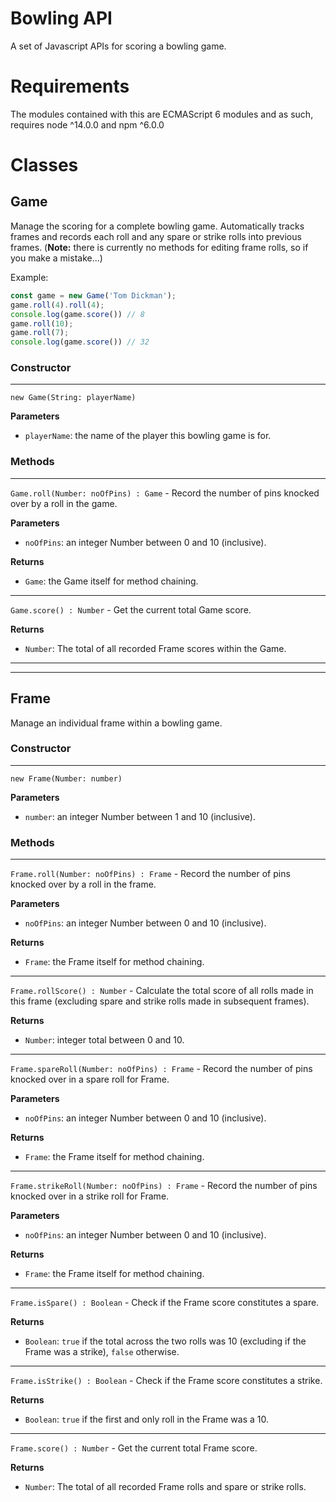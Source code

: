 # Bowling API

A set of Javascript APIs for scoring a bowling game.

# Requirements

The modules contained with this are ECMAScript 6 modules and as such, requires node ^14.0.0 and npm ^6.0.0

# Classes

## Game

Manage the scoring for a complete bowling game.
Automatically tracks frames and records each roll and any spare or strike rolls into previous frames.
(__Note:__ there is currently no methods for editing frame rolls, so if you make a mistake...)

Example:

```js
const game = new Game('Tom Dickman');
game.roll(4).roll(4);
console.log(game.score()) // 8
game.roll(10);
game.roll(7);
console.log(game.score()) // 32
```

### Constructor
---
`new Game(String: playerName)`

__Parameters__
- `playerName`: the name of the player this bowling game is for.

### Methods
---
`Game.roll(Number: noOfPins) : Game` - Record the number of pins knocked over by a roll in the game.

__Parameters__
- `noOfPins`: an integer Number between 0 and 10 (inclusive).

__Returns__
- `Game`: the Game itself for method chaining.
---
`Game.score() : Number` - Get the current total Game score.

__Returns__
- `Number`: The total of all recorded Frame scores within the Game.
---
---
## Frame

Manage an individual frame within a bowling game.

### Constructor
---
`new Frame(Number: number)`

__Parameters__
- `number`: an integer Number between 1 and 10 (inclusive).

### Methods
---
`Frame.roll(Number: noOfPins) : Frame` - Record the number of pins knocked over by a roll in the frame.

__Parameters__
- `noOfPins`: an integer Number between 0 and 10 (inclusive).

__Returns__
- `Frame`: the Frame itself for method chaining.
---
`Frame.rollScore() : Number` - Calculate the total score of all rolls made in this frame (excluding spare and strike rolls made in subsequent frames).

__Returns__
- `Number`: integer total between 0 and 10.
---
`Frame.spareRoll(Number: noOfPins) : Frame` - Record the number of pins knocked over in a spare roll for Frame.

__Parameters__
- `noOfPins`: an integer Number between 0 and 10 (inclusive).

__Returns__
- `Frame`: the Frame itself for method chaining.
---
`Frame.strikeRoll(Number: noOfPins) : Frame` - Record the number of pins knocked over in a strike roll for Frame.

__Parameters__
- `noOfPins`: an integer Number between 0 and 10 (inclusive).

__Returns__
- `Frame`: the Frame itself for method chaining.
---
`Frame.isSpare() : Boolean` - Check if the Frame score constitutes a spare.

__Returns__
- `Boolean`: `true` if the total across the two rolls was 10 (excluding if the Frame was a strike), `false` otherwise.
---
`Frame.isStrike() : Boolean` - Check if the Frame score constitutes a strike.

__Returns__
- `Boolean`: `true` if the first and only roll in the Frame was a 10.
---
`Frame.score() : Number` - Get the current total Frame score.

__Returns__
- `Number`: The total of all recorded Frame rolls and spare or strike rolls.
